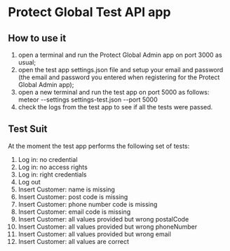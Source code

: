 # Protect Global Test API app

## How to use it
1. open a terminal and run the Protect Global Admin app on port 3000 as usual;
2. open the test app settings.json file and setup your email and password
(the email and password you entered when registering for the Protect Global Admin app);
3. open a new terminal and run the test app on port 5000 as follows:
meteor --settings settings-test.json --port 5000
4. check the logs from the test app to see if all the tests were passed.

## Test Suit
At the moment the test app performs the following set of tests:
1. Log in: no credential
2. Log in: no access rights
3. Log in: right credentials
4. Log out
5. Insert Customer: name is missing
6. Insert Customer: post code is missing
7. Insert Customer: phone number code is missing
8. Insert Customer: email code is missing
9. Insert Customer: all values provided but wrong postalCode
10. Insert Customer: all values provided but wrong phoneNumber
11. Insert Customer: all values provided but wrong email
12. Insert Customer: all values are correct
